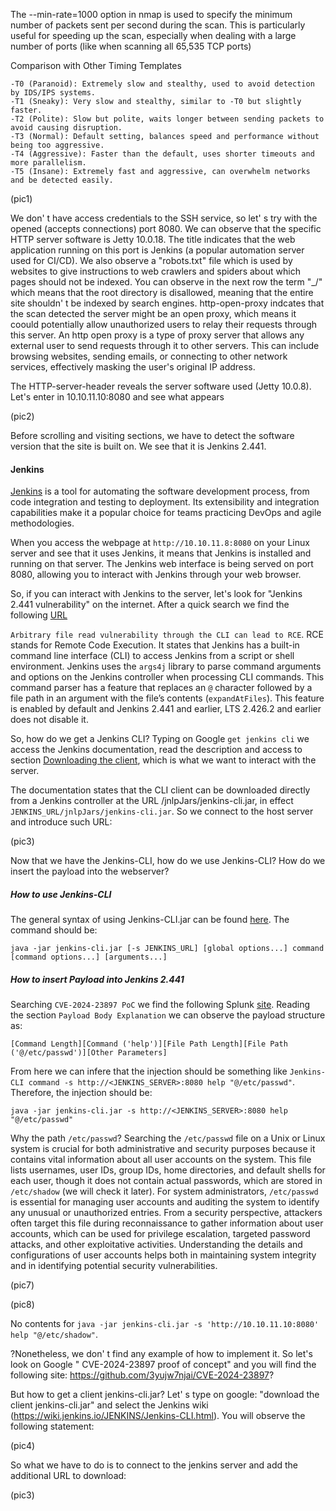 The --min-rate=1000 option in nmap is used to specify the minimum number of packets sent per second during the scan. This is particularly useful for speeding up the scan, especially when dealing with a large number of ports (like when scanning all 65,535 TCP ports)

Comparison with Other Timing Templates

    -T0 (Paranoid): Extremely slow and stealthy, used to avoid detection by IDS/IPS systems.
    -T1 (Sneaky): Very slow and stealthy, similar to -T0 but slightly faster.
    -T2 (Polite): Slow but polite, waits longer between sending packets to avoid causing disruption.
    -T3 (Normal): Default setting, balances speed and performance without being too aggressive.
    -T4 (Aggressive): Faster than the default, uses shorter timeouts and more parallelism.
    -T5 (Insane): Extremely fast and aggressive, can overwhelm networks and be detected easily.

(pic1)

We don' t have access credentials to the SSH service, so let' s try with the opened (accepts connections) port 8080. We can observe that the specific HTTP server software is Jetty 10.0.18. The title indicates that the web application running on this port is Jenkins (a popular automation server used for CI/CD). We also observe a "robots.txt" file which is used by websites to give instructions to web crawlers and spiders about which pages should not be indexed. You can observe in the next row the term "_/" which means that the root directory is disallowed, meaning that the entire site shouldn' t be indexed by search engines. http-open-proxy indcates that the scan detected the server might be an open proxy, which means it coould potentially allow unauthorized users to relay their requests through this server. An http open proxy is a type of proxy server that allows any external user to send requests through it to other servers. This can include browsing websites, sending emails, or connecting to other network services, effectively masking the user's original IP address.

The HTTP-server-header reveals the server software used (Jetty 10.0.8). Let's enter in 10.10.11.10:8080 and see what appears

(pic2)

Before scrolling and visiting sections, we have to detect the software version that the site is built on. We see that it is Jenkins 2.441.

#### Jenkins

[Jenkins](https://en.wikipedia.org/wiki/Jenkins_(software)) is a tool for automating the software development process, from code integration and testing to deployment. Its extensibility and integration capabilities make it a popular choice for teams practicing DevOps and agile methodologies.

When you access the webpage at `http://10.10.11.8:8080` on your Linux server and see that it uses Jenkins, it means that Jenkins is installed and running on that server. The Jenkins web interface is being served on port 8080, allowing you to interact with Jenkins through your web browser.

So, if you can interact with Jenkins to the server, let's look for "Jenkins 2.441 vulnerability" on the internet. After a quick search we find the following [URL](https://www.jenkins.io/security/advisory/2024-01-24/#SECURITY-3314)

`Arbitrary file read vulnerability through the CLI can lead to RCE`. RCE stands for Remote Code Execution.
It states that Jenkins has a built-in command line interface (CLI) to access Jenkins from a script or shell environment. Jenkins uses the `args4j` library to parse command arguments and options on the Jenkins controller when processing CLI commands. This command parser has a feature that replaces an `@` character followed by a file path in an argument with the file’s contents (`expandAtFiles`). This feature is enabled by default and Jenkins 2.441 and earlier, LTS 2.426.2 and earlier does not disable it.

So, how do we get a Jenkins CLI? Typing on Google `get jenkins cli` we access the Jenkins documentation, read the description and access to section [Downloading the client](https://www.jenkins.io/doc/book/managing/cli/#downloading-the-client), which is what we want to interact with the server.

The documentation states that the CLI client can be downloaded directly from a Jenkins controller at the URL /jnlpJars/jenkins-cli.jar, in effect `JENKINS_URL/jnlpJars/jenkins-cli.jar`. So we connect to the host server and introduce such URL:

(pic3)

Now that we have the Jenkins-CLI, how do we use Jenkins-CLI? How do we insert the payload into the webserver?

##### How to use Jenkins-CLI

The general syntax of using Jenkins-CLI.jar can be found [here](https://www.jenkins.io/doc/book/managing/cli/#using-the-client). The command should be:

```
java -jar jenkins-cli.jar [-s JENKINS_URL] [global options...] command [command options...] [arguments...]
```

##### How to insert Payload into Jenkins 2.441

Searching `CVE-2024-23897 PoC` we find the following Splunk [site](https://www.splunk.com/en_us/blog/security/security-insights-jenkins-cve-2024-23897-rce.html). Reading the section `Payload Body Explanation` we can observe the payload structure as:

`[Command Length][Command ('help')][File Path Length][File Path ('@/etc/passwd')][Other Parameters]`

From here we can infere that the injection should be something like `Jenkins-CLI command -s http://<JENKINS_SERVER>:8080 help "@/etc/passwd"`. Therefore, the injection should be:

```
java -jar jenkins-cli.jar -s http://<JENKINS_SERVER>:8080 help "@/etc/passwd"
```

Why the path `/etc/passwd`? Searching the `/etc/passwd` file on a Unix or Linux system is crucial for both administrative and security purposes because it contains vital information about all user accounts on the system. This file lists usernames, user IDs, group IDs, home directories, and default shells for each user, though it does not contain actual passwords, which are stored in `/etc/shadow` (we will check it later). For system administrators, `/etc/passwd` is essential for managing user accounts and auditing the system to identify any unusual or unauthorized entries. From a security perspective, attackers often target this file during reconnaissance to gather information about user accounts, which can be used for privilege escalation, targeted password attacks, and other exploitative activities. Understanding the details and configurations of user accounts helps both in maintaining system integrity and in identifying potential security vulnerabilities.

(pic7)

(pic8)

No contents for `java -jar jenkins-cli.jar -s 'http://10.10.11.10:8080' help "@/etc/shadow"`.

?Nonetheless, we don' t find any example of how to implement it. So let's look on Google " CVE-2024-23897 proof of concept" and you will find the following site: https://github.com/3yujw7njai/CVE-2024-23897?









But how to get a client jenkins-cli.jar? Let' s type on google: "download the client jenkins-cli.jar" and select the Jenkins wiki (https://wiki.jenkins.io/JENKINS/Jenkins-CLI.html). You will observe the following statement:

(pic4)

So what we have to do is to connect to the jenkins server and add the additional URL to download:

(pic3)
